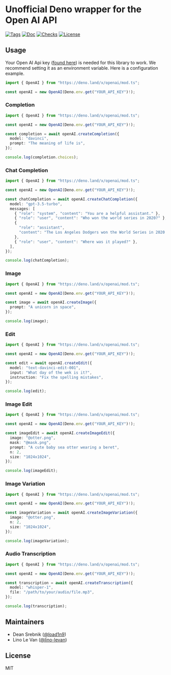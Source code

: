 # Unofficial Deno wrapper for the Open AI API

[![Tags](https://img.shields.io/github/release/load1n9/openai)](https://github.com/load1n9/openai/releases)
[![Doc](https://doc.deno.land/badge.svg)](https://doc.deno.land/https/deno.land/x/openai/mod.ts)
[![Checks](https://github.com/load1n9/openai/actions/workflows/ci.yml/badge.svg)](https://github.com/load1n9/openai/actions/workflows/ci.yml)
[![License](https://img.shields.io/github/license/load1n9/openai)](https://github.com/load1n9/openai/blob/master/LICENSE)

## Usage

Your Open AI Api key ([found here](https://beta.openai.com/account/api-keys)) is
needed for this library to work. We recommend setting it as an environment
variable. Here is a configuration example.

```ts
import { OpenAI } from "https://deno.land/x/openai/mod.ts";

const openAI = new OpenAI(Deno.env.get("YOUR_API_KEY")!);
```

### Completion

```ts
import { OpenAI } from "https://deno.land/x/openai/mod.ts";

const openAI = new OpenAI(Deno.env.get("YOUR_API_KEY")!);

const completion = await openAI.createCompletion({
  model: "davinci",
  prompt: "The meaning of life is",
});

console.log(completion.choices);
```

### Chat Completion

```ts
import { OpenAI } from "https://deno.land/x/openai/mod.ts";

const openAI = new OpenAI(Deno.env.get("YOUR_API_KEY")!);

const chatCompletion = await openAI.createChatCompletion({
  model: "gpt-3.5-turbo",
  messages: [
    { "role": "system", "content": "You are a helpful assistant." },
    { "role": "user", "content": "Who won the world series in 2020?" },
    {
      "role": "assistant",
      "content": "The Los Angeles Dodgers won the World Series in 2020.",
    },
    { "role": "user", "content": "Where was it played?" },
  ],
});

console.log(chatCompletion);
```

### Image

```ts
import { OpenAI } from "https://deno.land/x/openai/mod.ts";

const openAI = new OpenAI(Deno.env.get("YOUR_API_KEY")!);

const image = await openAI.createImage({
  prompt: "A unicorn in space",
});

console.log(image);
```

### Edit

```ts
import { OpenAI } from "https://deno.land/x/openai/mod.ts";

const openAI = new OpenAI(Deno.env.get("YOUR_API_KEY")!);

const edit = await openAI.createEdit({
  model: "text-davinci-edit-001",
  input: "What day of the wek is it?",
  instruction: "Fix the spelling mistakes",
});

console.log(edit);
```

### Image Edit

```ts
import { OpenAI } from "https://deno.land/x/openai/mod.ts";

const openAI = new OpenAI(Deno.env.get("YOUR_API_KEY")!);

const imageEdit = await openAI.createImageEdit({
  image: "@otter.png",
  mask: "@mask.png",
  prompt: "A cute baby sea otter wearing a beret",
  n: 2,
  size: "1024x1024",
});

console.log(imageEdit);
```

### Image Variation

```ts
import { OpenAI } from "https://deno.land/x/openai/mod.ts";

const openAI = new OpenAI(Deno.env.get("YOUR_API_KEY")!);

const imageVariation = await openAI.createImageVariation({
  image: "@otter.png",
  n: 2,
  size: "1024x1024",
});

console.log(imageVariation);
```

### Audio Transcription

```ts
import { OpenAI } from "https://deno.land/x/openai/mod.ts";

const openAI = new OpenAI(Deno.env.get("YOUR_API_KEY")!);

const transcription = await openAI.createTranscription({
  model: "whisper-1",
  file: "/path/to/your/audio/file.mp3",
});

console.log(transcription);
```

## Maintainers

- Dean Srebnik ([@load1n9](https://github.com/load1n9))
- Lino Le Van ([@lino-levan](https://github.com/lino-levan))

## License

MIT
